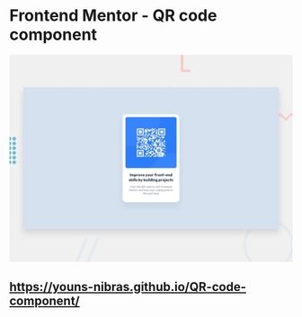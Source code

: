 # Frontend Mentor - QR code component

![Design preview for the QR code component coding challenge](./preview.jpg)

## https://youns-nibras.github.io/QR-code-component/
